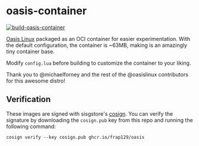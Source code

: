 # oasis-container

[![build-oasis-container](https://github.com/frap129/oasis-container/actions/workflows/build.yml/badge.svg)](https://github.com/frap129/oasis-container/actions/workflows/build.yml) 

[Oasis Linux](https://github.com/oasislinux) packaged as an OCI container for easier experimentation. With the default configuration, the container is ~63MB, making is an amazingly tiny container base.

Modify `config.lua` before building to customize the container to your liking.

Thank you to @michaelforney and the rest of the @oasislinux contributors for this awesome distro!


## Verification

These images are signed with sisgstore's [cosign](https://docs.sigstore.dev/cosign/overview/). You can verify the signature by downloading the `cosign.pub` key from this repo and running the following command:

    cosign verify --key cosign.pub ghcr.io/frap129/oasis
